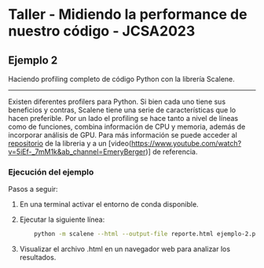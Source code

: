 # Taller - Midiendo la performance de nuestro código - JCSA2023

## Ejemplo 2

Haciendo profiling completo de código Python con la librería Scalene.

---

Existen diferentes profilers para Python. Si bien cada uno tiene sus beneficios y contras, Scalene tiene una serie de características que lo hacen preferible.
Por un lado el profiling se hace tanto a nivel de líneas como de funciones, combina información de CPU y memoria, además de incorporar análisis de GPU.
Para más información se puede acceder al [repositorio](https://github.com/plasma-umass/scalene) de la libreria y a un [video(https://www.youtube.com/watch?v=5iEf-_7mM1k&ab_channel=EmeryBerger)] de referencia.

### Ejecución del ejemplo

Pasos a seguir:

1. En una terminal activar el entorno de conda disponible.
2. Ejecutar la siguiente línea:

    ~~~ bash
        python -m scalene --html --output-file reporte.html ejemplo-2.py
    ~~~

3. Visualizar el archivo .html en un navegador web para analizar los resultados.
